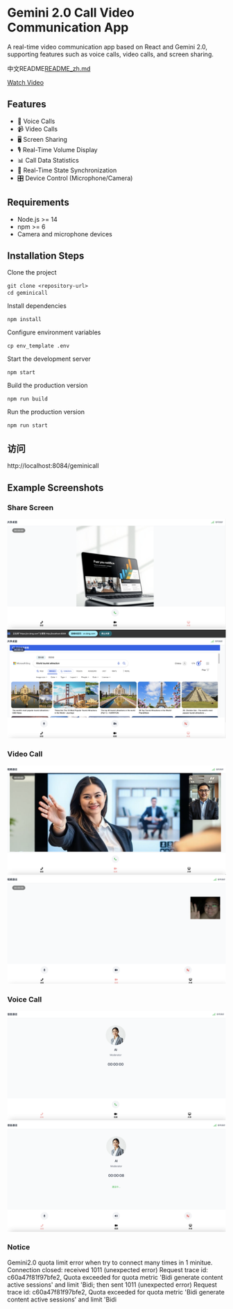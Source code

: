 # Gemini 2.0 Call Video Communication App
A real-time video communication app based on React and Gemini 2.0, supporting features such as voice calls, video calls, and screen sharing.


中文README[README_zh.md](README_zh.md)

[Watch Video](https://www.bilibili.com/video/BV1owCcYkEgx/)


## Features

- 💬 Voice Calls
- 📹 Video Calls
- 🖥️ Screen Sharing
- 🎙️ Real-Time Volume Display
- 📊 Call Data Statistics
- 🔄 Real-Time State Synchronization
- 🎛️ Device Control (Microphone/Camera)

## Requirements

- Node.js >= 14
- npm >= 6
- Camera and microphone devices

## Installation Steps

Clone the project
```
git clone <repository-url>
cd geminicall
```

Install dependencies

```
npm install
```

Configure environment variables

```
cp env_template .env
```

Start the development server

```
npm start
```

Build the production version

```
npm run build
```

Run the production version

```
npm run start
```

## 访问
http://localhost:8084/geminicall

## Example Screenshots

### Share Screen
![Share1](./example/Share1.png)
![Share2](./example/Share2.png)

### Video Call
![Video1](./example/Video1.png)
![Video2](./example/Video2.png)

### Voice Call
![Voice1](./example/Voice1.png)
![Voice2](./example/Voice2.png)


### Notice
Gemini2.0 quota limit error when try to connect many times in 1 minitue.
Connection closed: received 1011 (unexpected error) Request trace id: c60a47f81f97bfe2, Quota exceeded for quota metric 'Bidi generate content active sessions' and limit 'Bidi; then sent 1011 (unexpected error) Request trace id: c60a47f81f97bfe2, Quota exceeded for quota metric 'Bidi generate content active sessions' and limit 'Bidi
